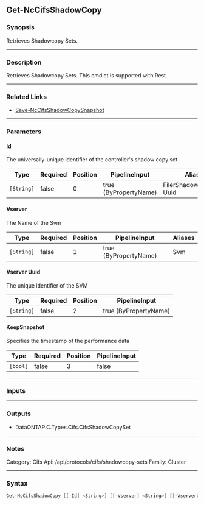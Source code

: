 Get-NcCifsShadowCopy
--------------------

### Synopsis
Retrieves Shadowcopy Sets.

---

### Description

Retrieves Shadowcopy Sets. This cmdlet is supported with Rest.

---

### Related Links
* [Save-NcCifsShadowCopySnapshot](Save-NcCifsShadowCopySnapshot)

---

### Parameters
#### **Id**
The universally-unique identifier of the controller's shadow copy set.

|Type      |Required|Position|PipelineInput        |Aliases                      |
|----------|--------|--------|---------------------|-----------------------------|
|`[String]`|false   |0       |true (ByPropertyName)|FilerShadowCopySetId<br/>Uuid|

#### **Vserver**
The Name of the Svm

|Type      |Required|Position|PipelineInput        |Aliases|
|----------|--------|--------|---------------------|-------|
|`[String]`|false   |1       |true (ByPropertyName)|Svm    |

#### **Vserver Uuid**
The unique identifier of the SVM

|Type      |Required|Position|PipelineInput        |
|----------|--------|--------|---------------------|
|`[String]`|false   |2       |true (ByPropertyName)|

#### **KeepSnapshot**
Specifies the timestamp of the performance data

|Type    |Required|Position|PipelineInput|
|--------|--------|--------|-------------|
|`[bool]`|false   |3       |false        |

---

### Inputs

---

### Outputs
* DataONTAP.C.Types.Cifs.CifsShadowCopySet

---

### Notes
Category: Cifs
Api: /api/protocols/cifs/shadowcopy-sets
Family: Cluster

---

### Syntax
```PowerShell
Get-NcCifsShadowCopy [[-Id] <String>] [[-Vserver] <String>] [[-VserverUuid] <String>] [[-KeepSnapshot] <bool>] [<CommonParameters>]
```
